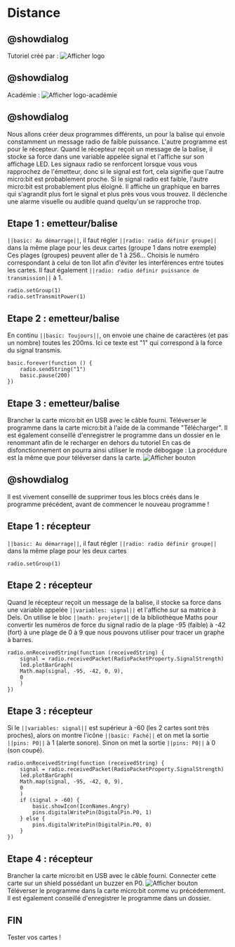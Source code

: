 # Distance
## @showdialog
Tutoriel créé par :
![Afficher logo](https://edu.tactileo.fr/storage/download?filePath=0750360J%2Fjtamen%2Fpublic%2Flogo-technotam-chappe1.jpg)

## @showdialog
Académie :
![Afficher logo-académie](https://edu.tactileo.fr/storage/download?filePath=0750360J%2Fjtamen%2Fpublic%2Flogo-IAN.png)

## @showdialog
Nous allons créer deux programmes différents, un pour la balise qui envoie constamment
un message radio de faible puissance. L'autre programme est pour le récepteur.
Quand le récepteur reçoit un message de la balise, il stocke sa force dans une variable
appelée signal et l'affiche sur son affichage LED.
Les signaux radio se renforcent lorsque vous vous rapprochez de l'émetteur, donc si le signal
est fort, cela signifie que l'autre micro:bit est probablement proche.
Si le signal radio est faible, l'autre micro:bit est probablement plus éloigné.
Il affiche un graphique en barres qui s'agrandit plus fort le signal et plus près vous
vous trouvez.
Il déclenche une alarme visuelle ou audible quand quelqu'un se rapproche trop.

## Etape 1 : emetteur/balise
``||basic: Au démarrage||``, il faut régler ``||radio: radio définir groupe||`` dans la même plage pour les deux cartes
(groupe 1 dans notre exemple) Ces plages (groupes) peuvent aller de 1 à 256…
Choisis le numéro correspondant à celui de ton îlot afin d'éviter les interférences entre toutes les cartes.
Il faut également ``||radio: radio définir puissance de transmission||`` à 1.
```blocks
radio.setGroup(1)
radio.setTransmitPower(1)
```

 ## Etape 2 : emetteur/balise
 En continu ``||basic: Toujours||``, on envoie une chaine de caractères (et pas un nombre)
 toutes les 200ms. Ici ce texte est "1" qui correspond à la force du signal transmis.
```blocks
basic.forever(function () {
    radio.sendString("1")
    basic.pause(200)
})
```
## Etape 3 : emetteur/balise
Brancher la carte micro:bit en USB avec le câble fourni.
Téléverser le programme dans la carte micro:bit à l'aide de la commande "Télécharger".
Il est également conseillé d'enregistrer le programme dans un dossier en le renommant afin de le recharger en dehors du tutoriel
En cas de disfonctionnement on pourra  ainsi utiliser le mode débogage : La procédure est la même que pour téléverser dans la carte.
![Afficher bouton](https://edu.tactileo.fr/storage/download?filePath=0750360J%2Fjtamen%2Fpublic%2Fbp_telecharger.jpg)

## @showdialog
Il est vivement conseillé de supprimer tous les blocs créés dans le programme précédent, avant de commencer le nouveau programme !

## Etape 1 : récepteur
``||basic: Au démarrage||``, il faut régler ``||radio: radio définir groupe||`` dans la même plage pour les deux cartes
```blocks
radio.setGroup(1)
```

## Etape 2 : récepteur
Quand le récepteur reçoit un message de la balise, il stocke sa force dans une variable appelée ``||variables: signal||``
et l'affiche sur sa matrice à Dels.
On utilise le bloc ``||math: projeter||`` de la bibliothèque Maths pour convertir les numéros de force du signal radio 
de la plage -95 (faible) à -42 (fort) à une plage de 0 à 9 que nous pouvons utiliser pour tracer un graphe à barres.
```blocks
radio.onReceivedString(function (receivedString) {
    signal = radio.receivedPacket(RadioPacketProperty.SignalStrength)
    led.plotBarGraph(
    Math.map(signal, -95, -42, 0, 9),
    0
    )
})
```
## Etape 3 : récepteur
Si le ``||variables: signal||`` est supérieur à -60 (les 2 cartes sont très proches), alors on
montre l'icône ``||basic: Faché||`` et on met la sortie ``||pins: P0||`` à 1 (alerte sonore).
Sinon on met la sortie ``||pins: P0||`` à 0 (son coupé).
```blocks
radio.onReceivedString(function (receivedString) {
    signal = radio.receivedPacket(RadioPacketProperty.SignalStrength)
    led.plotBarGraph(
    Math.map(signal, -95, -42, 0, 9),
    0
    )
    if (signal > -60) {
        basic.showIcon(IconNames.Angry)
        pins.digitalWritePin(DigitalPin.P0, 1)
    } else {
        pins.digitalWritePin(DigitalPin.P0, 0)
    }
})
```

## Etape 4 : récepteur
Brancher la carte micro:bit en USB avec le câble fourni.
Connecter cette carte sur un shield possédant un buzzer en P0.
![Afficher bouton](https://edu.tactileo.fr/storage/download?filePath=0750360J%2Fjtamen%2Fpublic%2FDistance.jpg)
Téléverser le programme dans la carte micro:bit comme vu précédemment.
Il est également conseillé d'enregistrer le programme dans un dossier.

## FIN
Tester vos cartes !